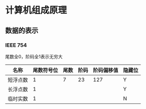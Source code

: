 # 计算机组成原理

## 数据的表示

### IEEE 754

尾数全0，阶码全1表示无穷大

| 名称     | 尾数符号位 | 尾数 | 阶码 | 阶码偏移值 | 隐藏位 |
| -------- | ---------- | ---- | ---- | ---------- | ------ |
| 短浮点数 | 1          | 7    | 23   | 127        | Y      |
| 长浮点数 | 1          |      |      |            | Y      |
| 临时实数 | 1          |      |      |            | N      |

